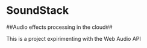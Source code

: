SoundStack
==========

##Audio effects processing in the cloud##

This is a project expirimenting with the Web Audio API
